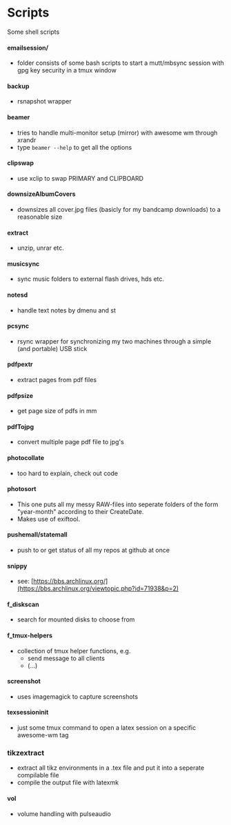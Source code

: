 # Scripts

Some shell scripts

#### emailsession/
- folder consists of some bash scripts to start a mutt/mbsync session with gpg key security in a tmux window

#### backup
- rsnapshot wrapper

#### beamer
- tries to handle multi-monitor setup (mirror) with awesome wm through xrandr
- type `beamer --help` to get all the options

#### clipswap
- use xclip to swap PRIMARY and CLIPBOARD

#### downsizeAlbumCovers
- downsizes all cover.jpg files (basicly for my bandcamp downloads) to a reasonable size

#### extract
- unzip, unrar etc.

#### musicsync
- sync music folders to external flash drives, hds etc.

#### notesd
- handle text notes by dmenu and st

#### pcsync
- rsync wrapper for synchronizing my two machines through a simple (and portable) USB stick

#### pdfpextr
- extract pages from pdf files

#### pdfpsize
- get page size of pdfs in mm

#### pdfTojpg
- convert multiple page pdf file to jpg's

#### photocollate
- too hard to explain, check out code

#### photosort
- This one puts all my messy RAW-files into seperate folders of the form "year-month" according to their CreateDate.
- Makes use of exiftool.

#### pushemall/statemall
- push to or get status of all my repos at github at once

#### snippy
- see: [https://bbs.archlinux.org/](https://bbs.archlinux.org/viewtopic.php?id=71938&p=2)

#### f_diskscan
- search for mounted disks to choose from

#### f_tmux-helpers
- collection of tmux helper functions, e.g.
  - send message to all clients
  - (...)

#### screenshot
- uses imagemagick to capture screenshots

#### texsessioninit
- just some tmux command to open a latex session on a specific awesome-wm tag

### tikzextract
- extract all tikz environments in a .tex file and put it into a seperate compilable file
- compile the output file with latexmk

#### vol
- volume handling with pulseaudio

